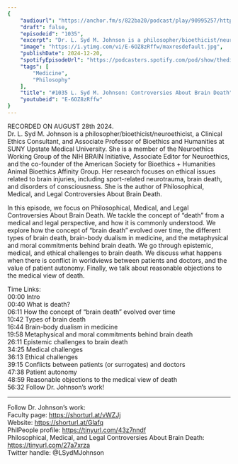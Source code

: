 ```yaml
---
{
	"audiourl": "https://anchor.fm/s/822ba20/podcast/play/90995257/https%3A%2F%2Fd3ctxlq1ktw2nl.cloudfront.net%2Fstaging%2F2024-7-28%2F88fd012a-4d05-2c31-cea2-20cf77b21db7.m4a",
	"draft": false,
	"episodeid": "1035",
	"excerpt": "Dr. L. Syd M. Johnson is a philosopher/bioethicist/neuroethicist, a Clinical Ethics Consultant, and Associate Professor of Bioethics and Humanities at SUNY Upstate Medical University. She is a member of the Neuroethics Working Group of the NIH BRAIN Initiative, Associate Editor for Neuroethics, and the co-founder of the American Society for Bioethics + Humanities Animal Bioethics Affinity Group. Her research focuses on ethical issues related to brain injuries, including sport-related neurotrauma, brain death, and disorders of consciousness. She is the author of Philosophical, Medical, and Legal Controversies About Brain Death.",
	"image": "https://i.ytimg.com/vi/E-6OZ8zRffw/maxresdefault.jpg",
	"publishDate": 2024-12-20,
	"spotifyEpisodeUrl": "https://podcasters.spotify.com/pod/show/thedissenter/episodes/1035-L--Syd-M--Johnson-Controversies-About-Brain-Death-e2nnf3p",
	"tags": [
		"Medicine",
		"Philosophy"
	],
	"title": "#1035 L. Syd M. Johnson: Controversies About Brain Death",
	"youtubeid": "E-6OZ8zRffw"
}
---
```

RECORDED ON AUGUST 28th 2024.  
Dr. L. Syd M. Johnson is a philosopher/bioethicist/neuroethicist, a Clinical Ethics Consultant, and Associate Professor of Bioethics and Humanities at SUNY Upstate Medical University. She is a member of the Neuroethics Working Group of the NIH BRAIN Initiative, Associate Editor for Neuroethics, and the co-founder of the American Society for Bioethics + Humanities Animal Bioethics Affinity Group. Her research focuses on ethical issues related to brain injuries, including sport-related neurotrauma, brain death, and disorders of consciousness. She is the author of Philosophical, Medical, and Legal Controversies About Brain Death.

In this episode, we focus on Philosophical, Medical, and Legal Controversies About Brain Death. We tackle the concept of “death” from a medical and legal perspective, and how it is commonly understood. We explore how the concept of “brain death” evolved over time, the different types of brain death, brain-body dualism in medicine, and the metaphysical and moral commitments behind brain death. We go through epistemic, medical, and ethical challenges to brain death. We discuss what happens when there is conflict in worldviews between patients and doctors, and the value of patient autonomy. Finally, we talk about reasonable objections to the medical view of death.

Time Links:  
<time>00:00</time> Intro  
<time>00:40</time> What is death?  
<time>06:11</time> How the concept of “brain death” evolved over time  
<time>10:42</time> Types of brain death  
<time>16:44</time> Brain-body dualism in medicine  
<time>19:58</time> Metaphysical and moral commitments behind brain death  
<time>26:11</time> Epistemic challenges to brain death  
<time>34:25</time> Medical challenges  
<time>36:13</time> Ethical challenges  
<time>39:15</time> Conflicts between patients (or surrogates) and doctors  
<time>47:38</time> Patient autonomy  
<time>48:59</time> Reasonable objections to the medical view of death  
<time>56:32</time> Follow Dr. Johnson’s work!

---

Follow Dr. Johnson’s work:  
Faculty page: https://shorturl.at/vWZJj  
Website: https://shorturl.at/Glafq  
PhilPeople profile: https://tinyurl.com/43z7nndf  
Philosophical, Medical, and Legal Controversies About Brain Death: https://tinyurl.com/27a7xrza  
Twitter handle: @LSydMJohnson
